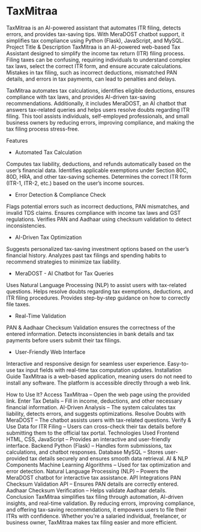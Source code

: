 # TaxMitraa
TaxMitraa is an AI-powered assistant that automates ITR filing, detects errors, and provides tax-saving tips. With MeraDOST chatbot support, it simplifies tax compliance using Python (Flask), JavaScript, and MySQL.
Project Title & Description
TaxMitraa is an AI-powered web-based Tax Assistant designed to simplify the income tax return (ITR) filing process. Filing taxes can be confusing, requiring individuals to understand complex tax laws, select the correct ITR form, and ensure accurate calculations. Mistakes in tax filing, such as incorrect deductions, mismatched PAN details, and errors in tax payments, can lead to penalties and delays.

TaxMitraa automates tax calculations, identifies eligible deductions, ensures compliance with tax laws, and provides AI-driven tax-saving recommendations. Additionally, it includes MeraDOST, an AI chatbot that answers tax-related queries and helps users resolve doubts regarding ITR filing. This tool assists individuals, self-employed professionals, and small business owners by reducing errors, improving compliance, and making the tax filing process stress-free.

Features
- Automated Tax Calculation

Computes tax liability, deductions, and refunds automatically based on the user’s financial data.
Identifies applicable exemptions under Section 80C, 80D, HRA, and other tax-saving schemes.
Determines the correct ITR form (ITR-1, ITR-2, etc.) based on the user’s income sources.
- Error Detection & Compliance Check

Flags potential errors such as incorrect deductions, PAN mismatches, and invalid TDS claims.
Ensures compliance with income tax laws and GST regulations.
Verifies PAN and Aadhaar using checksum validation to detect inconsistencies.
- AI-Driven Tax Optimization

Suggests personalized tax-saving investment options based on the user’s financial history.
Analyzes past tax filings and spending habits to recommend strategies to minimize tax liability.
- MeraDOST - AI Chatbot for Tax Queries

Uses Natural Language Processing (NLP) to assist users with tax-related questions.
Helps resolve doubts regarding tax exemptions, deductions, and ITR filing procedures.
Provides step-by-step guidance on how to correctly file taxes.
- Real-Time Validation

PAN & Aadhaar Checksum Validation ensures the correctness of the entered information.
Detects inconsistencies in bank details and tax payments before users submit their tax filings.
- User-Friendly Web Interface

Interactive and responsive design for seamless user experience.
Easy-to-use tax input fields with real-time tax computation updates.
Installation Guide
TaxMitraa is a web-based application, meaning users do not need to install any software. The platform is accessible directly through a web link.

How to Use It?
Access TaxMitraa – Open the web page using the provided link.
Enter Tax Details – Fill in income, deductions, and other necessary financial information.
AI-Driven Analysis – The system calculates tax liability, detects errors, and suggests optimizations.
Resolve Doubts with MeraDOST – The chatbot assists users with tax-related questions.
Verify & Use Data for ITR Filing – Users can cross-check their tax details before submitting them to the official tax portal.
Technologies Used
Frontend
HTML, CSS, JavaScript – Provides an interactive and user-friendly interface.
Backend
Python (Flask) – Handles form submissions, tax calculations, and chatbot responses.
Database
MySQL – Stores user-provided tax details securely and ensures smooth data retrieval.
AI & NLP Components
Machine Learning Algorithms – Used for tax optimization and error detection.
Natural Language Processing (NLP) – Powers the MeraDOST chatbot for interactive tax assistance.
API Integrations
PAN Checksum Validation API – Ensures PAN details are correctly entered.
Aadhaar Checksum Verification – Helps validate Aadhaar details.
Conclusion
TaxMitraa simplifies tax filing through automation, AI-driven insights, and real-time validation. By reducing errors, improving compliance, and offering tax-saving recommendations, it empowers users to file their ITRs with confidence. Whether you're a salaried individual, freelancer, or business owner, TaxMitraa makes tax filing easier and more efficient.
